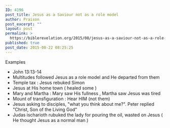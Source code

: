 ```yaml
---
ID: 4196
post_title: Jesus as a Saviour not as a role model
author: Praison
post_excerpt: ""
layout: post
permalink: >
  https://biblerevelation.org/2015/08/jesus-as-a-saviour-not-as-a-role-model/
published: true
post_date: 2015-08-22 08:25:25
---
```

Examples
<ul>
	<li>John 13:13-14</li>
	<li>Multitudes followed Jesus as a role model and He departed from them&nbsp;</li>
	<li>Temple tax : Jesus rebuked Simon</li>
	<li>Jesus at His home town ( healed some )</li>
	<li>Mary and Martha : Mary saw His fullness , Martha saw Jesus was tired&nbsp;</li>
	<li>Mount of transfiguration : Hear HIM (not them)</li>
	<li>Jesus asking to disciples, "what you think about me?". Peter replied "Christ, Son of the Living God"</li>
	<li>Judas ischarioth rubuked the lady for pouring the oil, wasted on Jesus ( He thought Jesus as a normal man )</li>
</ul>
<span style="line-height: normal;">
</span>